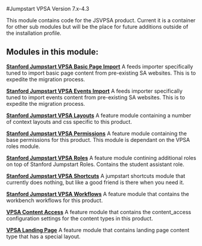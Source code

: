 #Jumpstart VPSA
Version 7.x-4.3

This module contains code for the JSVPSA product. Current it is a container for other sub modules but will be the place for future additions outside of the installation profile.

## Modules in this module:

**[Stanford Jumpstart VPSA Basic Page Import](modules/stanford_jumpstart_vpsa_basic_page_import)**
A feeds importer specifically tuned to import basic page content from pre-existing SA websites. This is to expedite  the migration process.

**[Stanford Jumpstart VPSA Events Import](modules/stanford_jumpstart_vpsa_events_import)**
A feeds importer specifically tuned to import events content from pre-existing SA websites. This is to expedite the migration process.

**[Stanford Jumpstart VPSA Layouts](modules/stanford_jumpstart_vpsa_layouts)**
A feature module containing a number of context layouts and css specific to this product.

**[Stanford Jumpstart VPSA Permissions](modules/stanford_jumpstart_vpsa_permissios)**
A feature module containing the base permissions for this product. This module is dependant on the VPSA roles module.

**[Stanford Jumpstart VPSA Roles](modules/stanford_jumpstart_site_vpsa_roles)**
A feature module contining additional roles on top of Stanford Jumpstart Roles. Contains the student assistant role.

**[Stanford Jumpstart VPSA Shortcuts](modules/stanford_jumpstart_vpsa_shortcuts)**
A jumpstart shortcuts module that currently does nothing, but like a good friend is there when you need it.

**[Stanford Jumpstart VPSA Workflows](modules/stanford_jumpstart_vpsa_workflows)**
A feature module that contains the workbench workflows for this product.

**[VPSA Content Access](modules/vpsa_content_access)**
A feature module that contains the content_access configuration settings for the content types in this product.

**[VPSA Landing Page](modules/vpsa_landing_page)**
A feature module that contains landing page content type that has a special layout.
